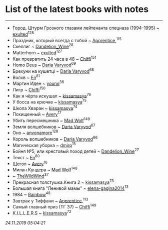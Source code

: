 # List of the latest books with notes
---

* Город. Штурм Грозного глазами лейтенанта спецназа (1994–1995) ~ [exulted](users/100/100599204551896265722-google)<sup>128</sup>
* Праздник, который всегда с тобой ~ [Apprentice ](users/528/52821952-vkontakte)<sup>115</sup>
* Скеллиг ~ [Dandelion_Wine](users/586/58602788-vkontakte)<sup>28</sup>
* Matterhorn ~ [exulted](users/100/100599204551896265722-google)<sup>127</sup>
* Как превратить 24 часа в 48 ~ [Chiffi](users/105/105831994080785626680-google)<sup>151</sup>
* Homo Deus ~ [Daria Varyvod](users/829/829893410524253-facebook)<sup>69</sup>
* Брехуни на кушетці ~ [Daria Varyvod](users/829/829893410524253-facebook)<sup>68</sup>
* Волхв ~ [En](users/333/333646551-vkontakte)<sup>81</sup>
* Мартин Иден ~ [youno](users/302/302928912-vkontakte)<sup>36</sup>
* Лигр ~ [Chiffi](users/105/105831994080785626680-google)<sup>150</sup>
* Как я чёрта искушал ~ [kissamasya](users/684/68439978-vkontakte)<sup>76</sup>
* У босса на крючке ~ [kissamasya](users/684/68439978-vkontakte)<sup>75</sup>
* Школа Хваран ~ [kissamasya](users/684/68439978-vkontakte)<sup>74</sup>
* Похищенный ~ [Avery](users/567/56734832-yandex)<sup>17</sup>
* Убить пересмешника ~ [Mad Wolf](users/947/94738840-vkontakte)<sup>149</sup>
* Земля волшебников ~ [Daria Varyvod](users/829/829893410524253-facebook)<sup>67</sup>
* Оно ~ [anvonamore](users/595/5957175-vkontakte)<sup>128</sup>
* Король волшебников ~ [Daria Varyvod](users/829/829893410524253-facebook)<sup>66</sup>
* Магическая уборка ~ [dmiro](users/571/5714115-vkontakte)<sup>15</sup>
* Бойня №5, или крестовый поход детей ~ [Dandelion_Wine](users/586/58602788-vkontakte)<sup>27</sup>
* Текст ~ [En](users/333/333646551-vkontakte)<sup>80</sup>
* Щегол ~ [Avery](users/567/56734832-yandex)<sup>16</sup>
* Милан Кундера ~ [Mad Wolf](users/947/94738840-vkontakte)<sup>148</sup>
*  ~ [TheWildWind](users/262/262062207519652-facebook)<sup>37</sup>
* Прекрасная толстушка.Книга 2 ~ [kissamasya](users/684/68439978-vkontakte)<sup>73</sup>
* Большая книга "Ленивой мамы" ~ [elena-gagina2014](users/208/208969292-yandex)<sup>13</sup>
* 1984 ~ [Rainbow](users/109/109787328219839805802-google)<sup>48</sup>
* Завтрак у Тиффани ~ [Apprentice ](users/528/52821952-vkontakte)<sup>113</sup>
* Самый главный приз (ТГ 37) ~ [Chiffi](users/105/105831994080785626680-google)<sup>149</sup>
* K.I.L.L.E.R.S ~ [kissamasya](users/684/68439978-vkontakte)<sup>72</sup>


_24.11.2019 05:04:21_
